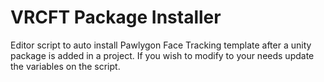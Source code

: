 # VRCFT Package Installer
Editor script to auto install Pawlygon Face Tracking template after a unity package is added in a project. If you wish to modify to your needs update the variables on the script.